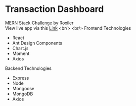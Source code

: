 # Transaction Dashboard
MERN Stack Challenge by Roxiler
<br/>
View live app via this [Link]([https://roxiler-transactions-dashboard.onrender.com](https://roxiler-frontend-pv4f.onrender.com)/)
<br/>
<br/>
Frontend Technologies
- React
- Ant Design Components
- Chart.js
- Moment
- Axios

Backend Technologies
- Express
- Node
- Mongoose
- MongoDB
- Axios
